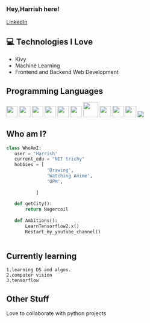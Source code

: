 
### Hey,Harrish here!

<a href = "https://www.linkedin.com/in/harrish-m-88249b230/">LinkedIn</a>

## :computer: Technologies I Love
* Kivy
* Machine Learning
* Frontend and Backend Web Development


## Programming Languages
<img src = 'https://github.com/MarikIshtar007/MarikIshtar007/blob/master/images/c-original.svg' width='30'/>  <img src = 'https://github.com/MarikIshtar007/MarikIshtar007/blob/master/images/pycharm.svg' width='30'/> 
<img src = 'https://github.com/MarikIshtar007/MarikIshtar007/blob/master/images/python2.png' height='30'/> 
 <img src = 'https://github.com/MarikIshtar007/MarikIshtar007/blob/master/images/html.svg' width='30'/> 
 <img src = 'https://github.com/MarikIshtar007/MarikIshtar007/blob/master/images/css.svg' width='30'/> 
 <img src = 'https://github.com/MarikIshtar007/MarikIshtar007/blob/master/images/js.svg' width='30'/>
 <img src = 'https://github.com/MarikIshtar007/MarikIshtar007/blob/master/images/django.svg' height='40'/> 
 <img src = 'https://github.com/MarikIshtar007/MarikIshtar007/blob/master/images/flask.png' width='30'/> 
 <img src = 'https://github.com/MarikIshtar007/MarikIshtar007/blob/master/images/sql.svg' width='30'/> 
 <img src = 'https://github.com/MarikIshtar007/MarikIshtar007/blob/master/images/git.svg' width='30'/>
 <img src="https://img.shields.io/badge/TensorFlow-FF6F00?style=for-the-badge&logo=tensorflow&logoColor=white" />
 
 ## Who am I?
 ```python
 class WhoAmI:
 	user = 'Harrish'
	current_edu = "NIT trichy"
	hobbies = [
				'Drawing',
				'Watching Anime',
				'OPM',
     
			]
	
	def getCity():
		return Nagercoil
	
	def Ambitions():
		LearnTensorflow2.x()
		Restart_my_youtube_channel()
	
 ```
 
## Currently learning
 	1.learning DS and algos.
	2.computer vision
	3.tensorflow
 
## Other Stuff
  Love to collaborate with python projects

 

